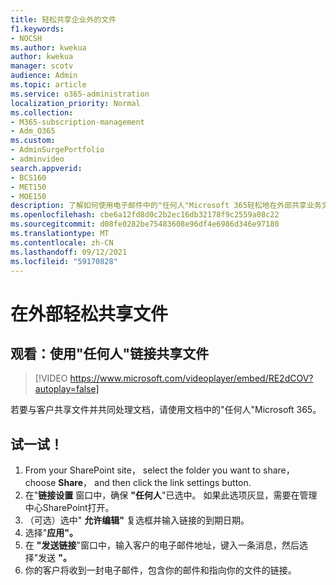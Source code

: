 ```yaml
---
title: 轻松共享企业外的文件
f1.keywords:
- NOCSH
ms.author: kwekua
author: kwekua
manager: scotv
audience: Admin
ms.topic: article
ms.service: o365-administration
localization_priority: Normal
ms.collection:
- M365-subscription-management
- Adm_O365
ms.custom:
- AdminSurgePortfolio
- adminvideo
search.appverid:
- BCS160
- MET150
- MOE150
description: 了解如何使用电子邮件中的"任何人"Microsoft 365轻松地在外部共享业务文件。
ms.openlocfilehash: cbe6a12fd8d0c2b2ec16db32178f9c2559a08c22
ms.sourcegitcommit: d08fe0282be75483608e96df4e6986d346e97180
ms.translationtype: MT
ms.contentlocale: zh-CN
ms.lasthandoff: 09/12/2021
ms.locfileid: "59170828"
---
```

# <a name="easily-share-files-externally"></a>在外部轻松共享文件

## <a name="watch-share-files-with-an-anyone-link"></a>观看：使用"任何人"链接共享文件

> [!VIDEO https://www.microsoft.com/videoplayer/embed/RE2dCOV?autoplay=false]

若要与客户共享文件并共同处理文档，请使用文档中的"任何人"Microsoft 365。

## <a name="try-it"></a>试一试！

1. From your SharePoint site， select the folder you want to share， choose **Share**， and then click the link settings button.
1. 在"**链接设置** 窗口中，确保 **"任何人**"已选中。 如果此选项灰显，需要在管理中心SharePoint打开。
1. （可选）选中" **允许编辑"** 复选框并输入链接的到期日期。
1. 选择"**应用"。**
1. 在 **"发送链接**"窗口中，输入客户的电子邮件地址，键入一条消息，然后选择"发送 **"。**
1. 你的客户将收到一封电子邮件，包含你的邮件和指向你的文件的链接。